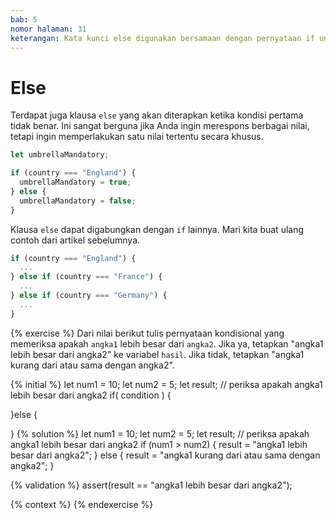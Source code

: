 ```yaml
---
bab: 5
nomor halaman: 31
keterangan: Kata kunci else digunakan bersamaan dengan pernyataan if untuk memberikan blok kode alternatif yang akan dieksekusi ketika kondisi yang ditentukan dalam pernyataan if mengevaluasi menjadi false.
---
```


# Else

Terdapat juga klausa `else` yang akan diterapkan ketika kondisi pertama tidak benar. Ini sangat berguna jika Anda ingin merespons berbagai nilai, tetapi ingin memperlakukan satu nilai tertentu secara khusus.

```javascript
let umbrellaMandatory;

if (country === "England") {
  umbrellaMandatory = true;
} else {
  umbrellaMandatory = false;
}
```

Klausa `else` dapat digabungkan dengan `if` lainnya. Mari kita buat ulang contoh dari artikel sebelumnya.

```javascript
if (country === "England") {
  ...
} else if (country === "France") {
  ...
} else if (country === "Germany") {
  ...
}
```

{% exercise %}
Dari nilai berikut tulis pernyataan kondisional yang memeriksa apakah `angka1` lebih besar dari `angka2`. Jika ya, tetapkan "angka1 lebih besar dari angka2" ke variabel `hasil`. Jika tidak, tetapkan "angka1 kurang dari atau sama dengan angka2".

{% initial %}
let num1 = 10;
let num2 = 5;
let result;
// periksa apakah angka1 lebih besar dari angka2
if( condition ) {

}else {

}
{% solution %}
let num1 = 10;
let num2 = 5;
let result;
// periksa apakah angka1 lebih besar dari angka2
if (num1 > num2) {
result = "angka1 lebih besar dari angka2";
} else {
result = "angka1 kurang dari atau sama dengan angka2";
}

{% validation %}
assert(result == "angka1 lebih besar dari angka2");

{% context %}
{% endexercise %}
